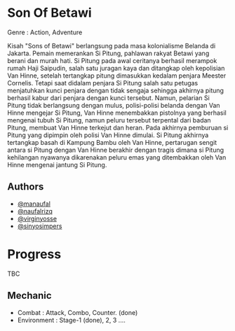 
# Son Of Betawi
Genre : Action, Adventure
<p>Kisah "Sons of Betawi" berlangsung pada masa kolonialisme Belanda di Jakarta. Pemain memerankan Si Pitung, pahlawan rakyat Betawi yang berani dan murah hati. Si Pitung pada awal ceritanya berhasil merampok rumah Haji Saipudin, salah satu juragan kaya dan ditangkap oleh kepolisian Van Hinne, setelah tertangkap pitung dimasukkan kedalam penjara Meester Cornelis. Tetapi saat didalam penjara Si Pitung salah satu petugas menjatuhkan kunci penjara dengan tidak sengaja sehingga akhirnya pitung  berhasil kabur dari penjara dengan kunci tersebut. Namun, pelarian Si Pitung tidak berlangsung dengan mulus, polisi-polisi belanda dengan Van Hinne mengejar Si Pitung, Van Hinne menembakkan pistolnya yang berhasil mengenai tubuh Si Pitung, namun peluru tersebut terpental dari badan Pitung, membuat Van Hinne terkejut dan heran. Pada akhirnya pemburuan si Pitung yang dipimpin oleh polisi Van Hinne dimulai. Si Pitung akhirnya tertangkap basah di Kampung Bambu oleh Van Hinne, pertarugan sengit antara si Pitung dengan Van Hinne berakhir dengan tragis dimana si Pitung kehilangan nyawanya dikarenakan peluru emas yang ditembakkan oleh Van Hinne mengenai jantung Si Pitung. 


## Authors

- [@manaufal](https://www.github.com/manaufal)
- [@naufalrizq](https://www.github.com/naufalrizq)
- [@virginyosse](https://www.github.com/virginyosse)
- [@sinyosimpers](https://www.github.com/sinyosimpers12)


# Progress
TBC
## Mechanic
- Combat : Attack, Combo, Counter. (done)
- Environment : Stage-1 (done), 2, 3 ....


